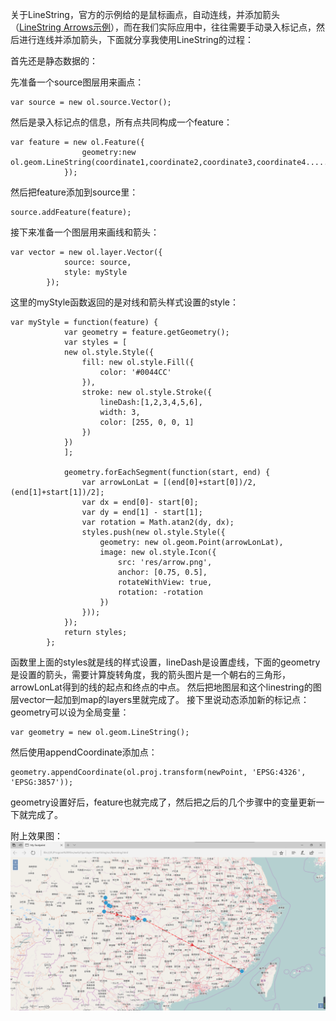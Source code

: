 关于LineString，官方的示例给的是鼠标画点，自动连线，并添加箭头（[LineString Arrows示例](http://openlayers.org/en/latest/examples/line-arrows.html?q=linestring)），而在我们实际应用中，往往需要手动录入标记点，然后进行连线并添加箭头，下面就分享我使用LineString的过程：

首先还是静态数据的：

先准备一个source图层用来画点：
````
var source = new ol.source.Vector();
````

然后是录入标记点的信息，所有点共同构成一个feature：
````
var feature = new ol.Feature({  
  				geometry:new ol.geom.LineString(coordinate1,coordinate2,coordinate3,coordinate4......)
  			});
````

然后把feature添加到source里：
````
source.addFeature(feature);
````

接下来准备一个图层用来画线和箭头：
````
var vector = new ol.layer.Vector({
    		source: source,
    		style: myStyle
    	});
````

这里的myStyle函数返回的是对线和箭头样式设置的style：
````
var myStyle = function(feature) {
    		var geometry = feature.getGeometry();
    		var styles = [
    		new ol.style.Style({
    			fill: new ol.style.Fill({
    				color: '#0044CC'
    			}), 
    			stroke: new ol.style.Stroke({  
    				lineDash:[1,2,3,4,5,6],
    				width: 3,  
    				color: [255, 0, 0, 1]  
    			})  
    		})
    		];

    		geometry.forEachSegment(function(start, end) {
    			var arrowLonLat = [(end[0]+start[0])/2,(end[1]+start[1])/2];
    			var dx = end[0]- start[0]; 
    			var dy = end[1] - start[1];
    			var rotation = Math.atan2(dy, dx);
    			styles.push(new ol.style.Style({
    				geometry: new ol.geom.Point(arrowLonLat),
    				image: new ol.style.Icon({
    					src: 'res/arrow.png',
    					anchor: [0.75, 0.5],
    					rotateWithView: true,
    					rotation: -rotation
    				})
    			}));
    		});
    		return styles;
    	};
````

函数里上面的styles就是线的样式设置，lineDash是设置虚线，下面的geometry是设置的箭头，需要计算旋转角度，我的箭头图片是一个朝右的三角形，arrowLonLat得到的线的起点和终点的中点。
然后把地图层和这个linestring的图层vector一起加到map的layers里就完成了。
接下里说动态添加新的标记点：
geometry可以设为全局变量：
````
var geometry = new ol.geom.LineString();
````

然后使用appendCoordinate添加点：
````
geometry.appendCoordinate(ol.proj.transform(newPoint, 'EPSG:4326', 'EPSG:3857'));
````

geometry设置好后，feature也就完成了，然后把之后的几个步骤中的变量更新一下就完成了。

附上效果图：
![](https://github.com/13608089849/Openlayer3-LineString/blob/master/image/linestring.png?raw=true)
